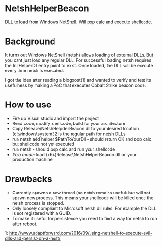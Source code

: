 # NetshHelperBeacon
DLL to load from Windows NetShell. Will pop calc and execute shellcode.

# Background
It turns out Windows NetShell (netsh) allows loading of external DLLs. But you cant just load any regular DLL. For successful loading netsh requires the InitHelperDll entry point to exist. Once loaded, the DLL will be execute every time netsh is executed. 

I got the idea after reading a blogpost(1) and wanted to verify and test its usefulness by making a PoC that executes Cobalt Strike beacon code. 


# How to use
- Fire up Visual studio and import the project
- Read code, modify shellcode, build for your architecture
- Copy Release\NetshHelpderBeacon.dll to your desired location (c:\windows\system32 is the regular path for netsh DLLs)
- run netsh add helper $PathToYourDll - should return OK and pop calc, but shellcode not yet executed
- run netsh - should pop calc and run your shellcode
- *Yolo mode*: load (x64\)Release\NetshHelperBeacon.dll on your production machine

# Drawbacks
- Currently spawns a new thread (so netsh remains useful) but will not spawn new process. This means your shellcode will be killed once the netsh process is stopped. 
- Only loosely compliant to Microsoft netsh dll rules. For example the DLL is not registered with a GUID.
- To make it useful for persistence you need to find a way for netsh to run after reboot.





1: http://www.adaptforward.com/2016/09/using-netshell-to-execute-evil-dlls-and-persist-on-a-host/
